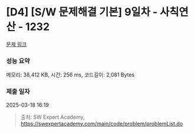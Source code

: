 # [D4] [S/W 문제해결 기본] 9일차 - 사칙연산 - 1232 

[문제 링크](https://swexpertacademy.com/main/code/problem/problemDetail.do?contestProbId=AV141J8KAIcCFAYD) 

### 성능 요약

메모리: 38,412 KB, 시간: 256 ms, 코드길이: 2,081 Bytes

### 제출 일자

2025-03-18 16:19



> 출처: SW Expert Academy, https://swexpertacademy.com/main/code/problem/problemList.do